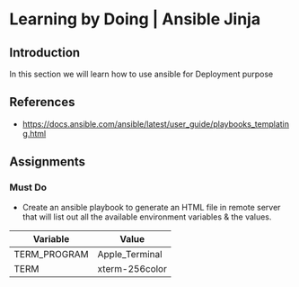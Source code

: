 # Learning by Doing | Ansible Jinja

## Introduction
In this section we will learn how to use ansible for Deployment purpose

## References
- https://docs.ansible.com/ansible/latest/user_guide/playbooks_templating.html

## Assignments
### Must Do
- Create an ansible playbook to generate an HTML file in remote server that will list out all the available environment variables & the values.

|Variable|Value|
|-|-|
|TERM_PROGRAM|Apple_Terminal|
|TERM|xterm-256color|

